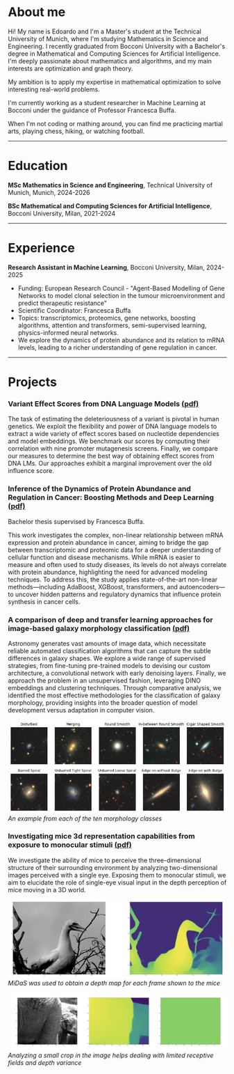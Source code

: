 # About me
Hi! My name is Edoardo and I'm a Master's student at the Technical University of Munich, where I'm studying Mathematics in Science and Engineering. I recently graduated from Bocconi University with a Bachelor's degree in Mathematical and Computing Sciences for Artificial Intelligence. I'm deeply passionate about mathematics and algorithms, and my main interests are optimization and graph theory.

My ambition is to apply my expertise in mathematical optimization to solve interesting real-world problems.

I'm currently working as a student researcher in Machine Learning at Bocconi under the guidance of Professor Francesca Buffa.

When I'm not coding or mathing around, you can find me practicing martial arts, playing chess, hiking, or watching football.

---

# Education

**MSc Mathematics in Science and Engineering**, Technical University of Munich, Munich, 2024-2026

**BSc Mathematical and Computing Sciences for Artificial Intelligence**, Bocconi University, Milan, 2021-2024

---

# Experience

**Research Assistant in Machine Learning**, Bocconi University, Milan, 2024-2025
- Funding: European Research Council - "Agent-Based Modelling of Gene Networks to model clonal selection in the tumour microenvironment and predict therapeutic resistance"
- Scientific Coordinator: Francesca Buffa
- Topics: transcriptomics, proteomics, gene networks, boosting algorithms, attention and transformers, semi-supervised learning, physics-informed neural networks.
- We explore the dynamics of protein abundance and its relation to mRNA levels, leading to a richer understanding of gene regulation in cancer.

---

# Projects

### Variant Effect Scores from DNA Language Models [(pdf)](folder/System_Genetics.pdf)
The task of estimating the deleteriousness of a variant is pivotal in human genetics. We exploit the flexibility and power of DNA language models to extract a wide variety of effect scores based on nucleotide dependencies and model embeddings. We benchmark our scores by computing their correlation with nine promoter mutagenesis screens. Finally, we compare our measures to determine the best way of obtaining effect scores from DNA LMs. Our approaches exhibit a marginal improvement over the old influence score.

### Inference of the Dynamics of Protein Abundance and Regulation in Cancer: Boosting Methods and Deep Learning [(pdf)](folder/Bachelor_Thesis.pdf)
Bachelor thesis supervised by Francesca Buffa.

This work investigates the complex, non-linear relationship between mRNA expression and protein abundance in cancer, aiming to bridge the gap between transcriptomic and proteomic data for a deeper understanding of cellular function and disease mechanisms. While mRNA is easier to measure and often used to study diseases, its levels do not always correlate with protein abundance, highlighting the need for advanced modeling techniques. To address this, the study applies state-of-the-art non-linear methods—including AdaBoost, XGBoost, transformers, and autoencoders—to uncover hidden patterns and regulatory dynamics that influence protein synthesis in cancer cells.

### A comparison of deep and transfer learning approaches for image-based galaxy morphology classification [(pdf)](folder/Galaxy_Morphologies.pdf)
Astronomy generates vast amounts of image data, which necessitate reliable automated classification algorithms that can capture the subtle differences in galaxy shapes. We explore a wide range of supervised strategies, from fine-tuning pre-trained models to devising our custom architecture, a convolutional network with early denoising layers. Finally, we approach the problem in an unsupervised fashion, leveraging DINO embeddings and clustering techniques. Through comparative analysis, we identified the most effective methodologies for the classification of galaxy morphology, providing insights into the broader question of model development versus adaptation in computer vision.

![](/assets/img/image_galaxies.png)
*An example from each of the ten morphology classes*

### Investigating mice 3d representation capabilities from exposure to monocular stimuli [(pdf)](folder/Neuroscience_Report.pdf)
We investigate the ability of mice to perceive the three-dimensional structure of their surrounding environment by analyzing two-dimensional images perceived with a single eye. Exposing them to monocular stimuli, we aim to elucidate the role of single-eye visual input in the depth perception of mice moving in a 3D world.

![](/assets/img/depth.png)
*MiDaS was used to obtain a depth map for each frame shown to the mice*

![](/assets/img/crop.png)
*Analyzing a small crop in the image helps dealing with limited receptive fields and depth variance*
